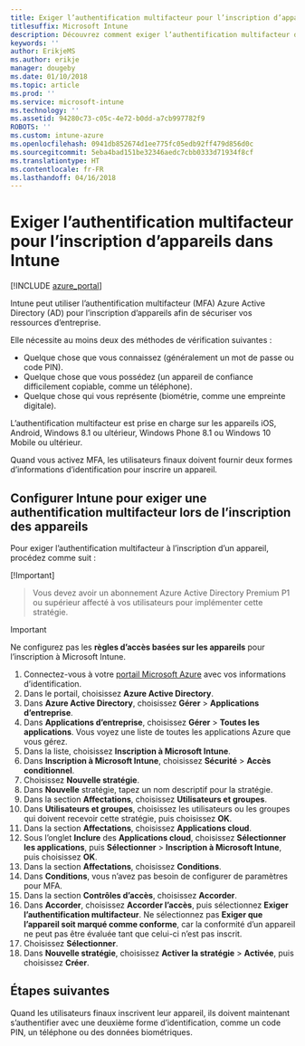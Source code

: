 ```yaml
---
title: Exiger l’authentification multifacteur pour l’inscription d’appareils dans Intune
titlesuffix: Microsoft Intune
description: Découvrez comment exiger l’authentification multifacteur dans Azure AD pour l’inscription d’appareils dans Intune.
keywords: ''
author: ErikjeMS
ms.author: erikje
manager: dougeby
ms.date: 01/10/2018
ms.topic: article
ms.prod: ''
ms.service: microsoft-intune
ms.technology: ''
ms.assetid: 94280c73-c05c-4e72-b0dd-a7cb997782f9
ROBOTS: ''
ms.custom: intune-azure
ms.openlocfilehash: 0941db852674d1ee775fc05edb92ff479d856d0c
ms.sourcegitcommit: 5eba4bad151be32346aedc7cbb0333d71934f8cf
ms.translationtype: HT
ms.contentlocale: fr-FR
ms.lasthandoff: 04/16/2018
---
```

# <a name="require-multi-factor-authentication-for-intune-device-enrollments"></a>Exiger l’authentification multifacteur pour l’inscription d’appareils dans Intune

[!INCLUDE [azure_portal](./includes/azure_portal.md)]

Intune peut utiliser l’authentification multifacteur (MFA) Azure Active Directory (AD) pour l’inscription d’appareils afin de sécuriser vos ressources d’entreprise.

Elle nécessite au moins deux des méthodes de vérification suivantes :

- Quelque chose que vous connaissez (généralement un mot de passe ou code PIN).
- Quelque chose que vous possédez (un appareil de confiance difficilement copiable, comme un téléphone).
- Quelque chose qui vous représente (biométrie, comme une empreinte digitale).

L’authentification multifacteur est prise en charge sur les appareils iOS, Android, Windows 8.1 ou ultérieur, Windows Phone 8.1 ou Windows 10 Mobile ou ultérieur.

Quand vous activez MFA, les utilisateurs finaux doivent fournir deux formes d’informations d’identification pour inscrire un appareil.

## <a name="configure-intune-to-require-multi-factor-authentication-at-device-enrollment"></a>Configurer Intune pour exiger une authentification multifacteur lors de l’inscription des appareils

Pour exiger l’authentification multifacteur à l’inscription d’un appareil, procédez comme suit :

[!Important]
>Vous devez avoir un abonnement Azure Active Directory Premium P1 ou supérieur affecté à vos utilisateurs pour implémenter cette stratégie.

>[!Important]
>Ne configurez pas les **règles d’accès basées sur les appareils** pour l’inscription à Microsoft Intune.

1. Connectez-vous à votre [portail Microsoft Azure](https://portal.azure.com) avec vos informations d’identification.
2. Dans le portail, choisissez **Azure Active Directory**.
2. Dans **Azure Active Directory**, choisissez **Gérer** > **Applications d’entreprise**.
3. Dans **Applications d’entreprise**, choisissez **Gérer** > **Toutes les applications**. Vous voyez une liste de toutes les applications Azure que vous gérez.
3. Dans la liste, choisissez **Inscription à Microsoft Intune**.
4. Dans **Inscription à Microsoft Intune**, choisissez **Sécurité** > **Accès conditionnel**.
5. Choisissez **Nouvelle stratégie**.
6. Dans **Nouvelle** stratégie, tapez un nom descriptif pour la stratégie.
7. Dans la section **Affectations**, choisissez **Utilisateurs et groupes**.
8. Dans **Utilisateurs et groupes**, choisissez les utilisateurs ou les groupes qui doivent recevoir cette stratégie, puis choisissez **OK**.
9. Dans la section **Affectations**, choisissez **Applications cloud**.
10. Sous l’onglet **Inclure** des **Applications cloud**, choisissez **Sélectionner les applications**, puis **Sélectionner** > **Inscription à Microsoft Intune**, puis choisissez **OK**.
11. Dans la section **Affectations**, choisissez **Conditions**.
12. Dans **Conditions**, vous n’avez pas besoin de configurer de paramètres pour MFA.
13. Dans la section **Contrôles d’accès**, choisissez **Accorder**.
14. Dans **Accorder**, choisissez **Accorder l’accès**, puis sélectionnez **Exiger l’authentification multifacteur**.
    Ne sélectionnez pas **Exiger que l’appareil soit marqué comme conforme**, car la conformité d’un appareil ne peut pas être évaluée tant que celui-ci n’est pas inscrit.
15. Choisissez **Sélectionner**.
16. Dans **Nouvelle stratégie**, choisissez **Activer la stratégie** > **Activée**, puis choisissez **Créer**.



## <a name="next-steps"></a>Étapes suivantes

Quand les utilisateurs finaux inscrivent leur appareil, ils doivent maintenant s’authentifier avec une deuxième forme d’identification, comme un code PIN, un téléphone ou des données biométriques.
